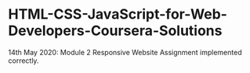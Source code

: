 # HTML-CSS-JavaScript-for-Web-Developers-Coursera-Solutions

14th May 2020: Module 2 Responsive Website Assignment implemented correctly.
